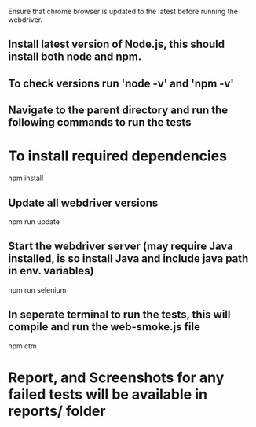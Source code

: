Ensure that chrome browser is updated to the latest before running the webdriver.
## Install latest version of Node.js, this should install both node and npm.  
## To check versions run 'node -v' and 'npm -v'
## Navigate to the parent directory and run the following commands to run the tests

# To install required dependencies 
npm install

## Update all webdriver versions
npm run update

## Start the webdriver server (may require Java installed, is so install Java and include java path in env. variables)
npm run selenium

## In seperate terminal to run the tests, this will compile and run the web-smoke.js file
npm ctm


# Report, and Screenshots for any failed tests will be available in reports/ folder